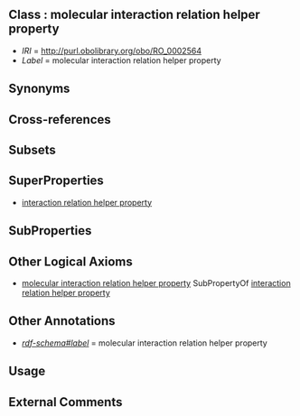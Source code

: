 
## Class : molecular interaction relation helper property

 * *IRI* = http://purl.obolibrary.org/obo/RO_0002564
 * *Label* = molecular interaction relation helper property

## Synonyms


## Cross-references


## Subsets


## SuperProperties

 * [interaction relation helper property](../../RO/63/RO_0002563.md)

## SubProperties


## Other Logical Axioms

 * [molecular interaction relation helper property](../../RO/64/RO_0002564.md) SubPropertyOf [interaction relation helper property](../../RO/63/RO_0002563.md)

## Other Annotations

 * *[rdf-schema#label](../../el/rdf-schema#label.md)* = molecular interaction relation helper property

## Usage


## External Comments

